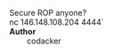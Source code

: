 Secure ROP anyone?<br>
nc 146.148.108.204 4444`<br>
**Author**<br>
&nbsp;&nbsp;&nbsp;&nbsp;&nbsp;&nbsp;&nbsp;&nbsp;codacker